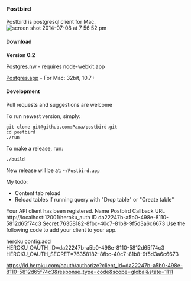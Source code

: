 ### Postbird

Postbird is postgresql client for Mac.
![screen shot 2014-07-08 at 7 56 52 pm](https://cloud.githubusercontent.com/assets/26019/3509770/5e85ff5e-069f-11e4-8eb0-c83656291163.png)


#### Download

**Version 0.2**

[Postgres.nw](https://github.com/Paxa/postbird/releases/download/0.2/Postbird.nw) - requires node-webkit.app

[Postgres.app](https://github.com/Paxa/postbird/releases/download/0.2/Postbird.app.zip) - For Mac: 32bit, 10.7+


#### Development

Pull requests and suggestions are welcome

To run newest version, simply:

    git clone git@github.com:Paxa/postbird.git
    cd postbird
    ./run

To make a release, run:

    ./build

New release will be at: `~/Postbird.app`

My todo:

* Content tab reload
* Reload tables if running query with "Drop table" or "Create table"


Your API client has been registered.
Name
Postbird
Callback URL
http://localhost:12001/heroku_auth
ID
da22247b-a5b0-498e-8110-5812d65f74c3
Secret
76358182-8fbc-40c7-81b8-9f5d3a6c6673
Use the following code to add your client to your app.

heroku config:add \
  HEROKU_OAUTH_ID=da22247b-a5b0-498e-8110-5812d65f74c3 \
  HEROKU_OAUTH_SECRET=76358182-8fbc-40c7-81b8-9f5d3a6c6673

https://id.heroku.com/oauth/authorize?client_id=da22247b-a5b0-498e-8110-5812d65f74c3&response_type=code&scope=global&state=1111